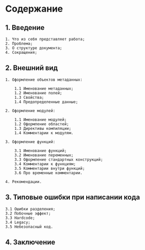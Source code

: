 # Содержание

## 1. Введение

    1. Что из себя представляет работа;
    2. Проблема;
    3. О структуре документа;
    4. Сокращения;

## 2. Внешний вид

    1. Оформление объектов метаданных:

        1.1 Именование метаданных;
        1.2 Именование полей;
        1.3 Свойства;
        1.4 Предопределенные данные;

    2. Оформление модулей:

        1.1 Именование модулей;
        1.2 Оформление областей;
        1.3 Директивы компиляции;
        1.4 Комментарии к модулям.

    3. Оформление функций:

        3.1 Именование функций;
        3.2 Именование переменных;
        3.3 Оформление стандартных конструкций;
        3.4 Комментарии к функциям;
        3.5 Комментарии внутри функций;
        3.6 Про временные комментарии.

    4. Рекомендации.

## 3. Типовые ошибки при написании кода

    3.1 Ошибки разделения;
    3.2 Побочные эффект;
    3.3 Hardcode;
    3.4 Legacy;
    3.5 Небезопасный код.

## 4. Заключение
